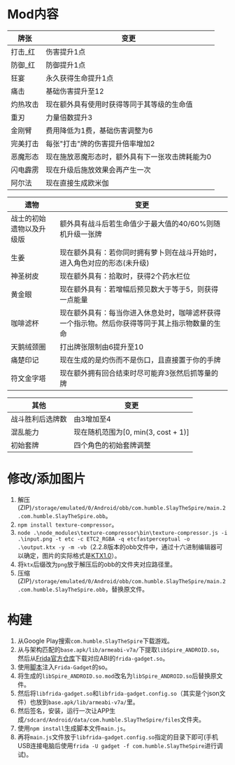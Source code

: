 # Mod内容
| 牌张       |  变更     |
| ---------- | -----------|
| 打击_红   | 伤害提升1点                                        |
| 防御_红   | 防御提升1点                                        |
| 狂宴      | 永久获得生命提升1点                                |
| 痛击      | 基础伤害提升至12                                   |
| 灼热攻击  | 现在额外具有使用时获得等同于其等级的生命值       |
| 重刃      | 力量倍数提升3                                      |
| 金刚臂    | 费用降低为1费，基础伤害调整为6                    |
| 完美打击  | 每张"打击"牌的伤害提升倍率增加2                   |
| 恶魔形态  | 现在施放恶魔形态时，额外具有下一张攻击牌耗能为0 |
| 闪电霹雳  | 现在升级后施放效果会再产生一次                   |
| 阿尔法    | 现在直接生成欧米伽                                |

| 遗物      |  变更 |
| ----------- | ----------- |
| 战士的初始遗物以及升级版  | 额外具有战斗后若生命值少于最大值的40/60%则随机升级一张牌  |
| 生姜  | 现在额外具有：若你同时拥有萝卜则在战斗开始时，进入角色对应的形态(未升级)  |
| 神圣树皮  | 现在额外具有：拾取时，获得2个药水栏位 |
| 黄金眼    | 现在额外具有：若增幅后预见数大于等于5，则获得一点能量 |
| 咖啡滤杯  | 现在额外具有：每当你进入休息处时，咖啡滤杯获得一个指示物。然后你获得等同于其上指示物数量的生命    |
| 天鹅绒颈圈    | 打出牌张限制由6提升至10   |
| 痛楚印记  | 现在生成的是灼伤而不是伤口，且直接置于你的手牌    |
| 符文金字塔    | 现在额外拥有回合结束时尽可能弃3张然后抓等量的牌   |


| 其他      |  变更 |
| ----------- | ----------- |
| 战斗胜利后选牌数 | 由3增加至4                           |
| 混乱能力          | 现在随机范围为[0, min(3, cost + 1)] |
| 初始套牌          | 四个角色的初始套牌调整              |

# 修改/添加图片
1. 解压(ZIP)`/storage/emulated/0/Android/obb/com.humble.SlayTheSpire/main.2.com.humble.SlayTheSpire.obb`。
2. `npm install texture-compressor`。
3. `node .\node_modules\texture-compressor\bin\texture-compressor.js -i .\input.png -t etc -c ETC2_RGBA -q etcfastperceptual -o .\output.ktx -y -m -vb`（2.2.8版本的obb文件中，通过十六进制编辑器可以确定，图片的实际格式是[KTX1.0](https://registry.khronos.org/KTX/specs/1.0/ktxspec.v1.html)）。
4. 将`ktx`后缀改为`png`放于解压后的obb的文件夹对应路径里。
5. 压缩(ZIP)`/storage/emulated/0/Android/obb/com.humble.SlayTheSpire/main.2.com.humble.SlayTheSpire.obb`，替换原文件。

# 构建

1. 从Google Play搜索`com.humble.SlayTheSpire`下载游戏。
2. 从与架构匹配的`base.apk/lib/armeabi-v7a/`下提取`libSpire_ANDROID.so`，然后从[Frida官方仓库](https://github.com/frida/frida/releases)下载对应ABI的`frida-gadget.so`。
3. 使用[脚本](InjectFridaGadget.py)注入`Frida-Gadget`的so。
4. 将生成的`libSpire_ANDROID.so.mod`改名为`libSpire_ANDROID.so`后替换原文件。
5. 然后将`libfrida-gadget.so`和`libfrida-gadget.config.so`（其实是个json文件）也放到`base.apk/lib/armeabi-v7a/`里。
6. 然后签名，安装，运行一次让APP生成`/sdcard/Android/data/com.humble.SlayTheSpire/files`文件夹。
7. 使用`npm install`生成脚本文件`main.js`。
8. 再将`main.js`文件放于`libfrida-gadget.config.so`指定的目录下即可(手机USB连接电脑后使用`frida -U gadget -f com.humble.SlayTheSpire`进行调试)。